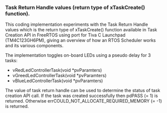 ### Task Return Handle values (return type of xTaskCreate() function).</br>
This coding implementation experiments with the Task Return Handle values which is the return type of xTaskCreate() function available in Task Creation API in FreeRTOS using port for Tiva C Launchpad (TM4C123GH6PM), giving an overview of how an RTOS Scheduler works and its various components.</br>

The implementation toggles on-board LEDs using a pseudo delay for 3 tasks: 
- vRedLedControllerTask(void *pvParamters)
- vGreedLedControllerTask(void *pvParamters)
- vBlueLedControllerTask(void *pvParamters)</br>

The value of task return handle can be used to determine the status of task creation API call. If the task was created successfully then pdPASS (= 1) is returned. Otherwise errCOULD_NOT_ALLOCATE_REQUIRED_MEMORY (= -1) is returned.
